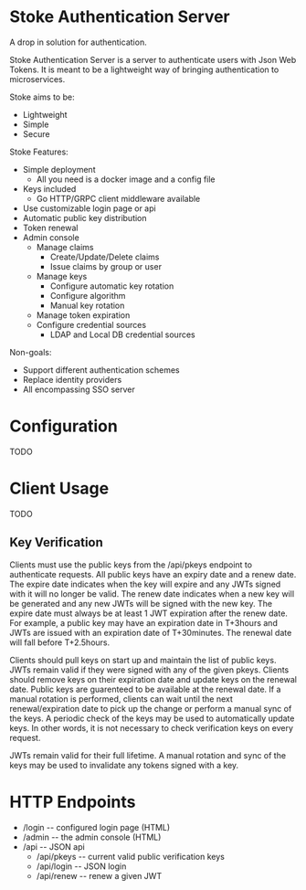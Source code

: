 # Stoke Authentication Server

A drop in solution for authentication.

Stoke Authentication Server is a server to authenticate users with Json Web Tokens.
It is meant to be a lightweight way of bringing authentication to microservices.

Stoke aims to be:
  * Lightweight
  * Simple
  * Secure

Stoke Features:
  * Simple deployment
    * All you need is a docker image and a config file
  * Keys included
    * Go HTTP/GRPC client middleware available
  * Use customizable login page or api
  * Automatic public key distribution
  * Token renewal
  * Admin console
    * Manage claims
      * Create/Update/Delete claims
      * Issue claims by group or user
    * Manage keys
      * Configure automatic key rotation
      * Configure algorithm
      * Manual key rotation
    * Manage token expiration
    * Configure credential sources
      * LDAP and Local DB credential sources

Non-goals:
  * Support different authentication schemes
  * Replace identity providers
  * All encompassing SSO server

# Configuration

TODO

# Client Usage

TODO

## Key Verification

Clients must use the public keys from the /api/pkeys endpoint to authenticate requests.
All public keys have an expiry date and a renew date.
The expire date indicates when the key will expire and any JWTs signed with it will no longer be valid.
The renew date indicates when a new key will be generated and any new JWTs will be signed with the new key.
The expire date must always be at least 1 JWT expiration after the renew date.
For example, a public key may have an expiration date in T+3hours and JWTs are issued with an expiration date of T+30minutes.
The renewal date will fall before T+2.5hours.

Clients should pull keys on start up and maintain the list of public keys.
JWTs remain valid if they were signed with any of the given pkeys.
Clients should remove keys on their expiration date and update keys on the renewal date.
Public keys are guarenteed to be available at the renewal date.
If a manual rotation is performed, clients can wait until the next renewal/expiration date to pick up the change or perform a manual sync of the keys.
A periodic check of the keys may be used to automatically update keys.
In other words, it is not necessary to check verification keys on every request.

JWTs remain valid for their full lifetime.
A manual rotation and sync of the keys may be used to invalidate any tokens signed with a key.

# HTTP Endpoints

- /login -- configured login page (HTML)
- /admin -- the admin console (HTML)
- /api -- JSON api
  - /api/pkeys -- current valid public verification keys
  - /api/login -- JSON login
  - /api/renew -- renew a given JWT

